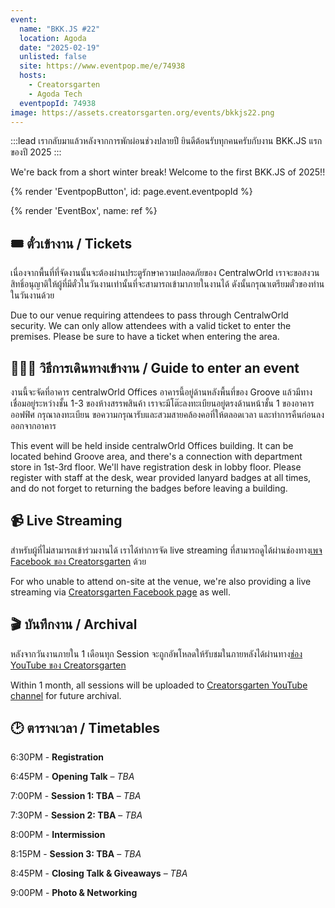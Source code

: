 ```yaml
---
event:
  name: "BKK.JS #22"
  location: Agoda
  date: "2025-02-19"
  unlisted: false
  site: https://www.eventpop.me/e/74938
  hosts:
    - Creatorsgarten
    - Agoda Tech
  eventpopId: 74938
image: https://assets.creatorsgarten.org/events/bkkjs22.png
---
```


:::lead
เรากลับมาแล้วหลังจากการพักผ่อนช่วงปลายปี ยินดีต้อนรับทุกคนครับกับงาน BKK.JS แรกของปี 2025
:::

We're back from a short winter break! Welcome to the first BKK.JS of 2025!!

{% render 'EventpopButton', id: page.event.eventpopId %}

{% render 'EventBox', name: ref %}

## 🎟️ ตั๋วเข้างาน / Tickets

เนื่องจากพื้นที่ที่จัดงานนั้นจะต้องผ่านประตูรักษาความปลอดภัยของ CentralwOrld เราจะขอสงวนสิทธิ์อนุญาติให้ผู้ที่มีตั๋วในวันงานเท่านั้นที่จะสามารถเข้ามาภายในงานได้ ดังนั้นกรุณาเตรียมตั๋วของท่านในวันงานด้วย

Due to our venue requiring attendees to pass through CentralwOrld security. We can only allow attendees with a valid ticket to enter the premises. Please be sure to have a ticket when entering the area.

## 🚶🏻‍♂️ วิธีการเดินทางเข้างาน / Guide to enter an event

งานนี้จะจัดที่อาคาร centralwOrld Offices อาคารนี้อยู่ด้านหลังพื้นที่ของ Groove แล้วมีทางเชื่อมอยู่ระหว่างชั้น 1-3 ของห้างสรรพสินค้า เราจะมีโต๊ะลงทะเบียนอยู่ตรงด้านหน้าชั้น 1 ของอาคารออฟฟิศ กรุณาลงทะเบียน ขอความกรุณารับและสวมสายคล้องคอที่ให้ตลอดเวลา และทำการคืนก่อนลงออกจากอาคาร

This event will be held inside centralwOrld Offices building. It can be located behind Groove area, and there's a connection with department store in 1st-3rd floor. We'll have registration desk in lobby floor. Please register with staff at the desk, wear provided lanyard badges at all times, and do not forget to returning the badges before leaving a building.

## 📹 Live Streaming

สำหรับผู้ที่ไม่สามารถเข้าร่วมงานได้ เราได้ทำการจัด live streaming ที่สามารถดูได้ผ่านช่องทาง[เพจ Facebook ของ Creatorsgarten](https://www.facebook.com/creatorsgarten/) ด้วย

For who unable to attend on-site at the venue, we're also providing a live streaming via [Creatorsgarten Facebook page](https://www.facebook.com/creatorsgarten/) as well.

## 🎬 บันทึกงาน / Archival

หลังจากวันงานภายใน 1 เดือนทุก Session จะถูกอัพโหลดให้รับชมในภายหลังได้ผ่านทาง[ช่อง YouTube ของ Creatorsgarten](https://youtube.com/@creatorsgarten)

Within 1 month, all sessions will be uploaded to [Creatorsgarten YouTube channel](https://youtube.com/@creatorsgarten) for future archival.

## 🕑 ตารางเวลา / Timetables

6:30PM - **Registration**

6:45PM - **Opening Talk** – *TBA*

7:00PM - **Session 1: TBA** – *TBA*

7:30PM - **Session 2: TBA** – *TBA*

8:00PM - **Intermission**

8:15PM - **Session 3: TBA** – *TBA*

8:45PM - **Closing Talk & Giveaways** – *TBA*

9:00PM - **Photo & Networking**
